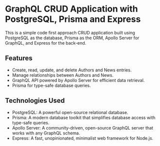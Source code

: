 # GraphQL CRUD Application with PostgreSQL, Prisma and Express

This is a simple code first approach CRUD  application built using PostgreSQL as the database, Prisma as the ORM, Apollo Server for GraphQL, and Express for the back-end.

## Features

- Create, read, update, and delete Authors and News entries.
- Manage relationships between Authors and News.
- GraphQL API powered by Apollo Server for efficient data retrieval.
- Prisma for type-safe database queries.

## Technologies Used

- PostgreSQL: A powerful open-source relational database.
- Prisma: A modern database toolkit that simplifies database access with type-safe queries.
- Apollo Server: A community-driven, open-source GraphQL server that works with any GraphQL schema.
- Express: A fast, unopinionated, minimalist web framework for Node.js.
